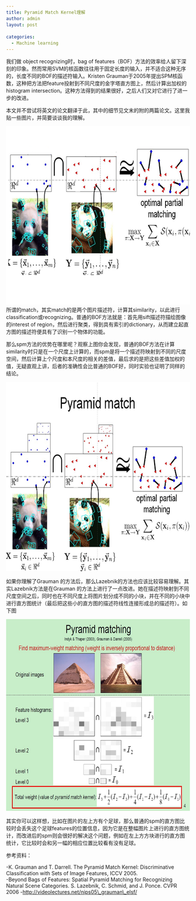 ```yaml
---
title: Pyramid Match Kernel理解
author: admin
layout: post

categories:
  - Machine learning
---
```

我们做 object recognizing时，bag of features（BOF）方法的效率给人留下深刻的印象。然而常用SVM的核函数往往用于固定长度的输入，并不适合这种无序的，长度不同的BOF的描述符输入。Kristen Grauman于2005年提出SPM核函数，这种把方法把feature投射到不同尺度的金字塔直方图上，然后计算出加权的histogram intersection。这种方法得到的结果很好，之后人们又对它进行了进一步的改进。

本文并不尝试将英文的论文翻译于此，其中的细节见文末的附的两篇论文。这里我贴一些图片，并简要谈谈我的理解。

<img src="/assets/images/2012/4/1.png" width="699" height="488">
所谓的match，其实match的是两个图片描述符，计算其similarity，以此进行classification或recognizing。普通的BOF方法就是：首先用sift描述符描绘图像的interest of region，然后进行聚类，得到具有索引的dictionary，从而建立起直方图的描述符便具有了识别一个物体的功能。

那么spm方法的优势在哪里呢？观察上图你会发现，普通的BOF方法在计算similarity时只是在一个尺度上计算的，而spm是将一个描述符映射到不同的尺度空间，然后计算上个尺度和本尺度的相关的差值，最后求的是把这些差值加权的值，无疑直观上讲，后者的准确性会比普通的BOF好，同时实验也证明了同样的结论。

<img src="/assets/images/2012/4/2.png" width="700" height="517">

如果你理解了Grauman 的方法后，那么Lazebnik的方法也应该比较容易理解。其实Lazebnik方法是在Grauman 的方法上进行了一点改进。她在描述符映射到不同尺度空间之后，同时也在不同尺度上将图片划分成不同的小块，并在不同的小块中进行直方图统计（最后把这些小的直方图的描述符线性连接形成总的描述符）。如下图

<img src="/assets/images/2012/4/3.jpg" width="701" height="524">

其实你可以这样想，比如在图片的左上方有个足球，那么普通的spm的直方图比较时会丢失这个足球features的位置信息，因为它是在整幅图片上进行的直方图统计，而改进后的spm则会很好的解决这个问题，例如在左上方方块进行的直方图统计，它比较时会和另一幅的相应位置比较看有没有足球。





参考资料：

-K. Grauman and T. Darrell. The Pyramid Match Kernel: Discriminative Classification with Sets of Image Features, ICCV 2005.  
-Beyond Bags of Features: Spatial Pyramid Matching for Recognizing Natural Scene Categories. S. Lazebnik, C. Schmid, and J. Ponce. CVPR 2006
-http://videolectures.net/nips05\_grauman\_elsf/

